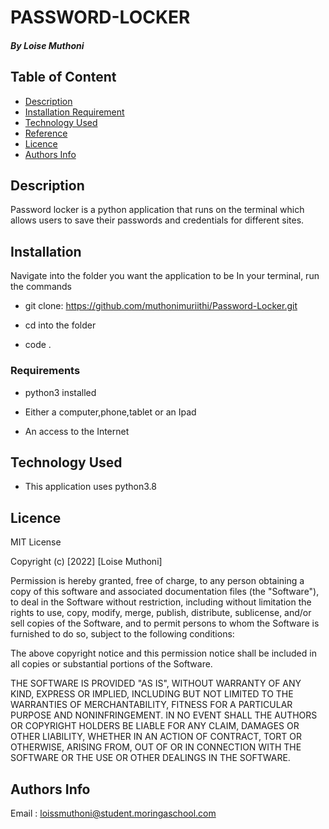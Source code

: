 # PASSWORD-LOCKER

##### By Loise Muthoni 


## Table of Content

+ [Description](#description)
+ [Installation Requirement](#Installation)
+ [Technology Used](#technology-used)
+ [Reference](#reference)
+ [Licence](#licence)
+ [Authors Info](#author-Info)

## Description

Password locker is a python application that runs on the terminal which allows users to save their passwords and credentials for different sites.


## Installation
 Navigate into the folder you want the application to be In your terminal, run the commands

* git clone:  https://github.com/muthonimuriithi/Password-Locker.git

* cd into the folder

* code .

### Requirements

* python3 installed

* Either a computer,phone,tablet or an Ipad

* An access to the Internet


## Technology Used

* This application uses python3.8



## Licence

MIT License

Copyright (c) [2022] [Loise Muthoni]

Permission is hereby granted, free of charge, to any person obtaining a copy
of this software and associated documentation files (the "Software"), to deal
in the Software without restriction, including without limitation the rights
to use, copy, modify, merge, publish, distribute, sublicense, and/or sell
copies of the Software, and to permit persons to whom the Software is
furnished to do so, subject to the following conditions:

The above copyright notice and this permission notice shall be included in all
copies or substantial portions of the Software.

THE SOFTWARE IS PROVIDED "AS IS", WITHOUT WARRANTY OF ANY KIND, EXPRESS OR
IMPLIED, INCLUDING BUT NOT LIMITED TO THE WARRANTIES OF MERCHANTABILITY,
FITNESS FOR A PARTICULAR PURPOSE AND NONINFRINGEMENT. IN NO EVENT SHALL THE
AUTHORS OR COPYRIGHT HOLDERS BE LIABLE FOR ANY CLAIM, DAMAGES OR OTHER
LIABILITY, WHETHER IN AN ACTION OF CONTRACT, TORT OR OTHERWISE, ARISING FROM,
OUT OF OR IN CONNECTION WITH THE SOFTWARE OR THE USE OR OTHER DEALINGS IN THE
SOFTWARE.


## Authors Info

Email : loissmuthoni@student.moringaschool.com